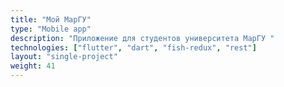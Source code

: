 ```yaml
---
title: "Мой МарГУ"
type: "Mobile app"
description: "Приложение для студентов университета МарГУ "
technologies: ["flutter", "dart", "fish-redux", "rest"]
layout: "single-project"
weight: 41
---
```

